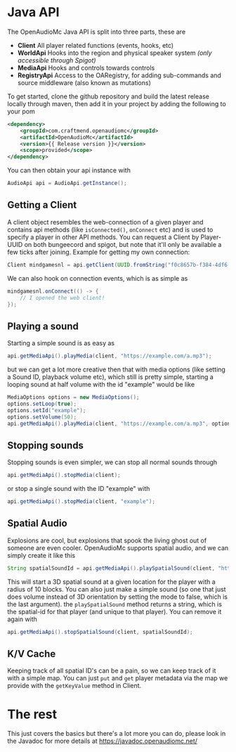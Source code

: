 # Java API
The OpenAudioMc Java API is split into three parts, these are
 - **Client** All player related functions (events, hooks, etc)
 - **WorldApi** Hooks into the region and physical speaker system *(only accessible through Spigot)*
 - **MediaApi** Hooks and controls towards controls
 - **RegistryApi** Access to the OARegistry, for adding sub-commands and source middleware (also known as mutations)
 
To get started, clone the github repository and build the latest release locally through maven, then add it in your project by adding the following to your pom
```xml
<dependency>
    <groupId>com.craftmend.openaudiomc</groupId>
    <artifactId>OpenAudioMc</artifactId>
    <version>{{ Release version }}</version>
    <scope>provided</scope>
</dependency>
```

You can then obtain your api instance with
```java
AudioApi api = AudioApi.getInstance();
```

## Getting a Client
A client object resembles the web-connection of a given player and contains api methods (like `isConnected()`, `onConnect` etc) and is used to specify a player in other API methods.
You can request a Client by Player-UUID on both bungeecord and spigot, but note that it'll only be available a few ticks after joining. Example for getting my own connection:
```java
Client mindgamesnl = api.getClient(UUID.fromString("f0c8657b-f384-4df6-9d66-e9f36c36ce8a"));
```
We can also hook on connection events, which is as simple as
```java
mindgamesnl.onConnect(() -> {
    // I opened the web client!
});
```

## Playing a sound
Starting a simple sound is as easy as
```java
api.getMediaApi().playMedia(client, "https://example.com/a.mp3");
```
but we can get a lot more creative then that with media options (like setting a Sound ID, playback volume etc), which still is pretty simple, starting a looping sound at half volume with the id "example" would be like
```java
MediaOptions options = new MediaOptions();
options.setLoop(true);
options.setId("example");
options.setVolume(50);
api.getMediaApi().playMedia(client, "https://example.com/a.mp3", options);
```

## Stopping sounds
Stopping sounds is even simpler, we can stop all normal sounds through
```java
api.getMediaApi().stopMedia(client);
```
or stop a single sound with the ID "example" with
```java
api.getMediaApi().stopMedia(client, "example");
```

## Spatial Audio
Explosions are cool, but explosions that spook the living ghost out of someone are even cooler. OpenAudioMc supports spatial audio, and we can simply create it like this
```java
String spatialSoundId = api.getMediaApi().playSpatialSound(client, "https://example.com/a.mp3", x, y, z, 10, true);
```
This will start a 3D spatial sound at a given location for the player with a radius of 10 blocks. You can also just make a simple sound (so one that just does volume instead of 3D orientation by setting the mode to false, which is the last argument).
the `playSpatialSound` method returns a string, which is the spatial-id for that player (and unique to that player). You can remove it again with
```java
api.getMediaApi().stopSpatialSound(client, spatialSoundId);
``` 

## K/V Cache
Keeping track of all spatial ID's can be a pain, so we can keep track of it with a simple map. You can just `put` and `get` player metadata via the map we provide with the `getKeyValue` method in Client.

# The rest
This just covers the basics but there's a lot more you can do, please look in the Javadoc for more details at https://javadoc.openaudiomc.net/